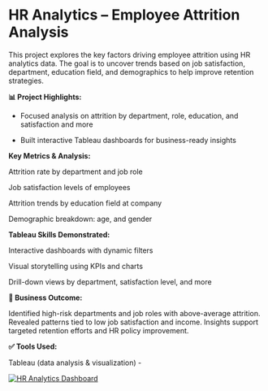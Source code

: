 # HR Analytics – Employee Attrition Analysis

This project explores the key factors driving employee attrition using HR analytics data. The goal is to uncover trends based on job satisfaction, department, education field, and demographics to help improve retention strategies.

**📊 Project Highlights:**

- Focused analysis on attrition by department, role, education, and satisfaction and more

- Built interactive Tableau dashboards for business-ready insights

**Key Metrics & Analysis:**

Attrition rate by department and job role

Job satisfaction levels of employees 

Attrition trends by education field at company

Demographic breakdown: age, and gender


**Tableau Skills Demonstrated:**

Interactive dashboards with dynamic filters

Visual storytelling using KPIs and charts

Drill-down views by department, satisfaction level, and more

**🎯 Business Outcome:**

Identified high-risk departments and job roles with above-average attrition. Revealed patterns tied to low job satisfaction and income. Insights support targeted retention efforts and HR policy improvement.


**✅ Tools Used:**

Tableau (data analysis & visualization) - <div class='tableauPlaceholder' id='viz1753455848293' style='position: relative'><noscript><a href='#'><img alt='HR Analytics Dashboard ' src='https:&#47;&#47;public.tableau.com&#47;static&#47;images&#47;HR&#47;HRAnalyticsDashboard_17533734137390&#47;HRAnalyticsDashboard&#47;1_rss.png' style='border: none' /></a></noscript><object class='tableauViz'  style='display:none;'><param name='host_url' value='https%3A%2F%2Fpublic.tableau.com%2F' /> <param name='embed_code_version' value='3' /> <param name='site_root' value='' /><param name='name' value='HRAnalyticsDashboard_17533734137390&#47;HRAnalyticsDashboard' /><param name='tabs' value='no' /><param name='toolbar' value='yes' /><param name='static_image' value='https:&#47;&#47;public.tableau.com&#47;static&#47;images&#47;HR&#47;HRAnalyticsDashboard_17533734137390&#47;HRAnalyticsDashboard&#47;1.png' /> <param name='animate_transition' value='yes' /><param name='display_static_image' value='yes' /><param name='display_spinner' value='yes' /><param name='display_overlay' value='yes' /><param name='display_count' value='yes' /><param name='language' value='en-US' /></object></div>                <script type='text/javascript'>                    var divElement = document.getElementById('viz1753455848293');                    var vizElement = divElement.getElementsByTagName('object')[0];                    if ( divElement.offsetWidth > 800 ) { vizElement.style.width='1259px';vizElement.style.height='814px';} else if ( divElement.offsetWidth > 500 ) { vizElement.style.width='1259px';vizElement.style.height='814px';} else { vizElement.style.width='100%';vizElement.style.height='2277px';}                     var scriptElement = document.createElement('script');                    scriptElement.src = 'https://public.tableau.com/javascripts/api/viz_v1.js';                    vizElement.parentNode.insertBefore(scriptElement, vizElement);                </script>



